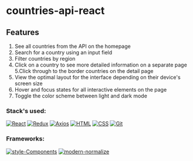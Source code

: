 # countries-api-react

## Features
1. See all countries from the API on the homepage
2. Search for a country using an input field
3. Filter countries by region
4. Click on a country to see more detailed information on a separate page
5.Click through to the border countries on the detail page
7. View the optimal layout for the interface depending on their device's screen size
8. Hover and focus states for all interactive elements on the page
9. Toggle the color scheme between light and dark mode

### Stack's used:

[![React](https://img.shields.io/static/v1?label=&message=React&color=2ea44f)](https://)
[![Redux](https://img.shields.io/static/v1?label=&message=Redux&color=2ea44f)](https://)
[![Axios](https://img.shields.io/static/v1?label=&message=Axios&color=2ea44f)](https://)
[![HTML](https://img.shields.io/static/v1?label=&message=HTML&color=2ea44f)](https://)
[![CSS](https://img.shields.io/static/v1?label=&message=CSS&color=2ea44f)](https://)
[![Git](https://img.shields.io/static/v1?label=&message=Git&color=2ea44f)](https://)

### Frameworks:

[![style-Components](https://img.shields.io/static/v1?label=&message=style-Components&color=orange)](https://)
[![modern-normalize](https://img.shields.io/static/v1?label=&message=modern-normalize&color=orange)](https://)